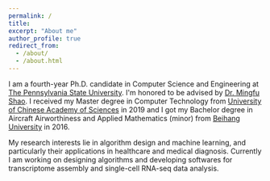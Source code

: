 ```yaml
---
permalink: /
title:
excerpt: "About me"
author_profile: true
redirect_from: 
  - /about/
  - /about.html
---
```


I am a fourth-year Ph.D. candidate in Computer Science and Engineering at [The Pennsylvania State University](https://www.psu.edu/). I'm honored to be advised by [Dr. Mingfu Shao](https://sites.psu.edu/mxs2589/). I received my Master degree in Computer Technology from [University of Chinese Academy of Sciences](https://english.cas.cn/) in 2019 and I got my Bachelor degree in Aircraft Airworthiness and Applied Mathematics (minor) from [Beihang University](https://ev.buaa.edu.cn/) in 2016.

My research interests lie in algorithm design and machine learning, and particularly their applications in healthcare and medical diagnosis. Currently I am working on designing algorithms and developing softwares for transcriptome assembly and single-cell RNA-seq data analysis.
